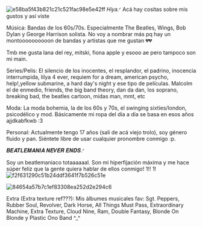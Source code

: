 ![e58ba5f43b821c21c521fac98e5e42ff](https://github.com/user-attachments/assets/507e8c09-d4a6-4046-bbbb-a588dd8db69c)
𝐻𝑖𝑦𝑎.ᐟ
Acá hay cositas sobre mis gustos y así viste


Música:
Bandas de los 60s/70s. Especialmente The Beatles, Wings, Bob Dylan y George Harrison solista. No voy a nombrar más pq hay un montoooooooooon de bandas y artistas que me gustan 💔💔

Tmb me gusta lana del rey, mitski, fiona apple y esooo ae pero tampoco son mi main. 

Series/Pelis: 
El silencio de los inocentes, el resplandor, el padrino, inocencia interrumpida, lilya 4 ever,  requiem for a dream, american psycho, help!,yellow submarine, a hard day's night y ese tipo de películas. Malcolm el de enmedio, friends, the big band theory, dan da dan, los soprano, breaking bad, the beatles cartoon, midas man, mmt, etc

Moda:
La moda bohemia, la de los 60s y 70s, el swinging sixties/london, psicodélico y mod. Básicamente mi ropa del día a día se basa en esos años ajjdkabfkwb :3 

Personal:
Actualmente tengo 17 años (sali de acá viejo trolo), soy género fluido y pan. Siéntete libre de usar cualquier pronombre conmigo :p.
          

𝑩𝑬𝑨𝑻𝑳𝑬𝑴𝑨𝑵𝑰𝑨 𝑵𝑬𝑽𝑬𝑹 𝑬𝑵𝑫𝑺.ᐟ

Soy un beatlemaniaco totaaaaaal. Son mi hiperfijación máxima y me hace súper feliz que la gente quiera hablar de ellos conmigo! 1!! 1! ![f2f631290c51b24ddf3641f7b526c51e](https://github.com/user-attachments/assets/302604f1-29a8-4354-ad9e-4260db3d5529)

![84654a57b7c1ef83308ea252d2e294c6](https://github.com/user-attachments/assets/5b6fb3c7-76d2-4439-94ad-209469499375)

Extra (Extra texture ref???):
Mis álbumes musicales fav:
Sgt. Peppers, Rubber Soul, Revolver, Dark Horse, All Things Must Pass, Extraordinary Machine, Extra Texture, Cloud Nine, Ram, Double Fantasy, Blonde On Blonde y Plastic Ono Band ^_^
